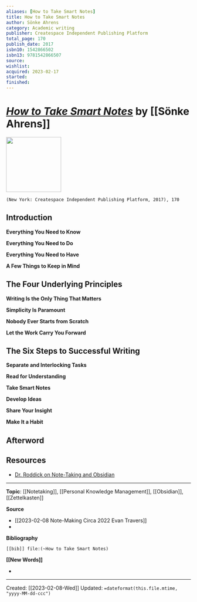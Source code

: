 ```yaml
---
aliases: [How to Take Smart Notes]
title: How to Take Smart Notes
author: Sönke Ahrens
category: Academic writing
publisher: Createspace Independent Publishing Platform
total_page: 170
publish_date: 2017
isbn10: 1542866502
isbn13: 9781542866507
source: 
wishlist: 
acquired: 2023-02-17
started: 
finished: 
---
```

# *[How to Take Smart Notes]()* by [[Sönke Ahrens]]

<img src="http://books.google.com/books/content?id=DGMTzgEACAAJ&printsec=frontcover&img=1&zoom=1&source=gbs_api" width=150>

`(New York: Createspace Independent Publishing Platform, 2017), 170`

## Introduction 

**Everything You Need to Know**

**Everything You Need to Do**

**Everything You Need to Have**

**A Few Things to Keep in Mind**

## The Four Underlying Principles 

**Writing Is the Only Thing That Matters**

**Simplicity Is Paramount**

**Nobody Ever Starts from Scratch**

**Let the Work Carry You Forward**

## The Six Steps to Successful Writing 

**Separate and Interlocking Tasks**

**Read for Understanding**

**Take Smart Notes**

**Develop Ideas**

**Share Your Insight**

**Make It a Habit**

## Afterword

## Resources 
- [Dr. Roddick on Note-Taking and Obsidian](https://docs.google.com/document/u/0/d/1365bPgh4iv-MciZx9BiguCJRJo-D3Zh7J_mrT-_Ws6g/mobilebasic#h.smbgamrmbfrh)


--- 
**Topic**: [[Notetaking]], [[Personal Knowledge Management]], [[Obsidian]], [[Zettelkasten]]

**Source**
- [[2023-02-08 Note-Making Circa 2022 Evan Travers]]
- 

**Bibliography**

```query
[[bib]] file:(~How to Take Smart Notes)
```
 

**[[New Words]]**

- 

---
Created: [[2023-02-08-Wed]]
Updated: `=dateformat(this.file.mtime, "yyyy-MM-dd-ccc")`